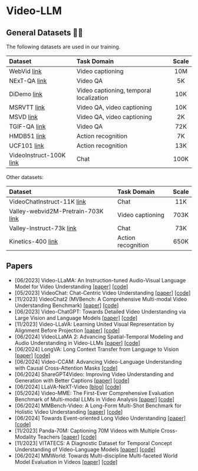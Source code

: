# Video-LLM

## General Datasets 💾🌐

The following datasets are used in our training.

| Dataset                                                                                                                                        | Task Domain                             | Scale |
| :--------------------------------------------------------------------------------------------------------------------------------------------- | :-------------------------------------- | :---: |
| WebVid [link](https://github.com/m-bain/webvid)                                                                                                | Video captioning                        |  10M  |
| NExT-QA [link](https://doc-doc.github.io/docs/nextqa.html)                                                                                     | Video QA                                |  5K   |
| DiDemo [link](https://github.com/LisaAnne/TemporalLanguageRelease)                                                                             | Video captioning, temporal localization |  10K  |
| MSRVTT [link](https://www.microsoft.com/en-us/research/publication/msr-vtt-a-large-video-description-dataset-for-bridging-video-and-language/) | Video QA, video captioning              |  10K  |
| MSVD [link](https://www.cs.utexas.edu/users/ml/clamp/videoDescription/)                                                                        | Video QA, video captioning              |  2K   |
| TGIF-QA [link](https://github.com/YunseokJANG/tgif-qa/blob/master/dataset/README.md)                                                           | Video QA                                |  72K  |
| HMDB51 [link](https://serre-lab.clps.brown.edu/resource/hmdb-a-large-human-motion-database/)                                                   | Action recognition                      |  7K   |
| UCF101 [link](https://www.crcv.ucf.edu/data/UCF101.php)                                                                                        | Action recognition                      |  13K  |
| VideoInstruct-100K [link](https://huggingface.co/datasets/MBZUAI/VideoInstruct-100K)                                                           | Chat                                    | 100K  |

Other datasets:

| Dataset                                                                                                       | Task Domain        | Scale |
| :------------------------------------------------------------------------------------------------------------ | :----------------- | :---: |
| VideoChatInstruct-11K [link](https://github.com/OpenGVLab/InternVideo/tree/main/Data/instruction_data)        | Chat               |  11K  |
| Valley-webvid2M-Pretrain-703K [link](https://huggingface.co/datasets/luoruipu1/Valley-webvid2M-Pretrain-703K) | Video captioning   | 703K  |
| Valley-Instruct-73k [link](https://huggingface.co/datasets/luoruipu1/Valley-Instruct-73k)                     | Chat               |  73K  |
| Kinetics-400 [link](https://github.com/cvdfoundation/kinetics-dataset)                                        | Action recognition | 650K  |

## Papers
- [06/2023] Video-LLaMA: An Instruction-tuned Audio-Visual Language Model for Video Understanding [[paper]](https://arxiv.org/abs/2306.02858) [[code]](https://github.com/DAMO-NLP-SG/Video-LLaMA)
- [05/2023] VideoChat: Chat-Centric Video Understanding [[paper]](https://arxiv.org/abs/2305.06355) [[code]](https://github.com/OpenGVLab/Ask-Anything)
- [11/2023] VideoChat2 (MVBench: A Comprehensive Multi-modal Video Understanding Benchmark) [[paper]](https://arxiv.org/pdf/2311.17005) [[code]](https://github.com/OpenGVLab/Ask-Anything)
- [06/2023] Video-ChatGPT: Towards Detailed Video Understanding via Large Vision and Language Models [[paper]](https://arxiv.org/abs/2306.05424) [[code]](https://github.com/mbzuai-oryx/Video-ChatGPT)
- [11/2023] Video-LLaVA: Learning United Visual Representation by Alignment Before Projection [[paper]](https://arxiv.org/abs/2311.10122) [[code]](https://github.com/PKU-YuanGroup/Video-LLaVA)
- [06/2024] VideoLLaMA 2: Advancing Spatial-Temporal Modeling and Audio Understanding in Video-LLMs [[paper]](https://arxiv.org/abs/2406.07476) [[code]](https://github.com/DAMO-NLP-SG/VideoLLaMA2)
- [06/2024] LongVA: Long Context Transfer from Language to Vision [[paper]](https://arxiv.org/pdf/2406.16852) [[code]](https://github.com/EvolvingLMMs-Lab/LongVA)
- [06/2024] Video-CCAM: Advancing Video-Language Understanding with Causal Cross-Attention Masks [[code]](https://github.com/QQ-MM/Video-CCAM)
- [06/2024] ShareGPT4Video: Improving Video Understanding and Generation with Better Captions [[paper]](https://arxiv.org/abs/2406.04325v1) [[code]](https://github.com/ShareGPT4Omni/ShareGPT4Video)
- [06/2024] LLaVA-NeXT-Video [[blog]](https://llava-vl.github.io/blog/2024-04-30-llava-next-video/) [[code]](https://github.com/LLaVA-VL/LLaVA-NeXT-Video)
- [05/2024] Video-MME: The First-Ever Comprehensive Evaluation Benchmark of Multi-modal LLMs in Video Analysis [[paper]](https://arxiv.org/pdf/2405.21075) [[code]](https://video-mme.github.io/)
- [06/2024] MMBench-Video: A Long-Form Multi-Shot Benchmark for Holistic Video Understanding [[paper]](https://arxiv.org/pdf/2406.14515) [[code]](https://github.com/open-compass/VLMEvalKit)
- [06/2024] Towards Event-oriented Long Video Understanding [[paper]](https://arxiv.org/pdf/2406.14129) [[code]](https://github.com/RUCAIBox/Event-Bench)
- [11/2023] Panda-70M: Captioning 70M Videos with Multiple Cross-Modality Teachers [[paper]](https://arxiv.org/pdf/2402.19479) [[code]](https://snap-research.github.io/Panda-70M)
- [11/2023] VITATECS: A Diagnostic Dataset for Temporal Concept Understanding of Video-Language Models [[paper]](https://arxiv.org/pdf/2311.17404) [[code]](https://github.com/lscpku/VITATECS)
- [06/2024] MMWorld: Towards Multi-discipline Multi-faceted World Model Evaluation in Videos [[paper]](https://arxiv.org/pdf/2406.08407) [[code]](https://mmworld-bench.github.io/)
